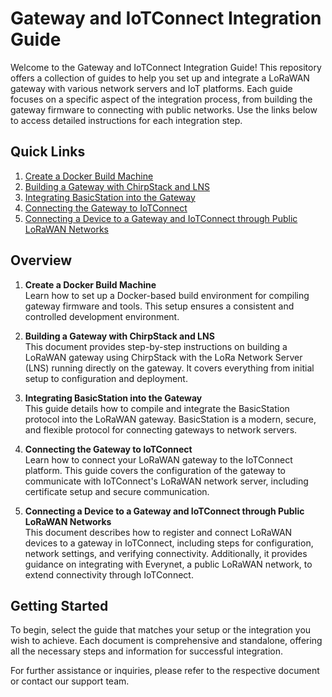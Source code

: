 
# Gateway and IoTConnect Integration Guide

Welcome to the Gateway and IoTConnect Integration Guide! This repository offers a collection of guides to help you set up and integrate a LoRaWAN gateway with various network servers and IoT platforms. Each guide focuses on a specific aspect of the integration process, from building the gateway firmware to connecting with public networks. Use the links below to access detailed instructions for each integration step.

## Quick Links

1.  [Create a Docker Build Machine](docs/build-machine-docker.md)
2.  [Building a Gateway with ChirpStack and LNS](docs/local-lns-build.md)
3.  [Integrating BasicStation into the Gateway](docs/lora-basics-build.md)
4.  [Connecting the Gateway to IoTConnect](https://docs.iotconnect.io/iotconnect/user-manuals/devices/device/lorawan/)
5.  [Connecting a Device to a Gateway and IoTConnect through Public LoRaWAN Networks](https://docs.iotconnect.io/iotconnect/user-manuals/devices/device/lorawan/#:~:text=Create%20a%20LoRaWAN%20device,in%20the%20following%20fields%3A)

## Overview

1.  **Create a Docker Build Machine**  
    Learn how to set up a Docker-based build environment for compiling gateway firmware and tools. This setup ensures a consistent and controlled development environment.
    
2.  **Building a Gateway with ChirpStack and LNS**  
    This document provides step-by-step instructions on building a LoRaWAN gateway using ChirpStack with the LoRa Network Server (LNS) running directly on the gateway. It covers everything from initial setup to configuration and deployment.
    
3.  **Integrating BasicStation into the Gateway**  
    This guide details how to compile and integrate the BasicStation protocol into the LoRaWAN gateway. BasicStation is a modern, secure, and flexible protocol for connecting gateways to network servers.
    
4.  **Connecting the Gateway to IoTConnect**  
    Learn how to connect your LoRaWAN gateway to the IoTConnect platform. This guide covers the configuration of the gateway to communicate with IoTConnect's LoRaWAN network server, including certificate setup and secure communication.
    
5.  **Connecting a Device to a Gateway and IoTConnect through Public LoRaWAN Networks**  
    This document describes how to register and connect LoRaWAN devices to a gateway in IoTConnect, including steps for configuration, network settings, and verifying connectivity. Additionally, it provides guidance on integrating with Everynet, a public LoRaWAN network, to extend connectivity through IoTConnect.
    

## Getting Started

To begin, select the guide that matches your setup or the integration you wish to achieve. Each document is comprehensive and standalone, offering all the necessary steps and information for successful integration.

For further assistance or inquiries, please refer to the respective document or contact our support team.
